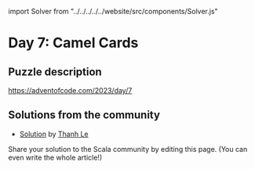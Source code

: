 import Solver from "../../../../../website/src/components/Solver.js"

# Day 7: Camel Cards

## Puzzle description

https://adventofcode.com/2023/day/7

## Solutions from the community

- [Solution](https://github.com/lenguyenthanh/aoc-2023/blob/main/Day07.scala) by [Thanh Le](https://github.com/lenguyenthanh)

Share your solution to the Scala community by editing this page. (You can even write the whole article!)
